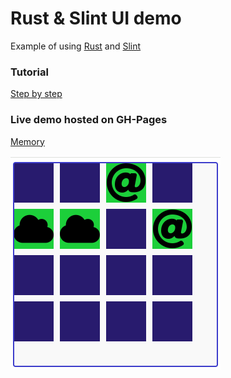 # Rust & Slint UI demo
Example of using [Rust](https://www.rust-lang.org/) and [Slint](https://slint.dev/)

### Tutorial
[Step by step](https://releases.slint.dev/1.5.1/docs/tutorial/rust/introduction)

### Live demo hosted on GH-Pages
[Memory](https://bartonhammond.github.io/memory/)

![screen](./images/screen.png)